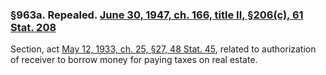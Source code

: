 ### §963a. Repealed. [June 30, 1947, ch. 166, title II, §206(c), 61 Stat. 208](/statviewer.htm?volume=61&page=208) ###

Section, act [May 12, 1933, ch. 25, §27, 48 Stat. 45](/statviewer.htm?volume=48&page=45), related to authorization of receiver to borrow money for paying taxes on real estate.